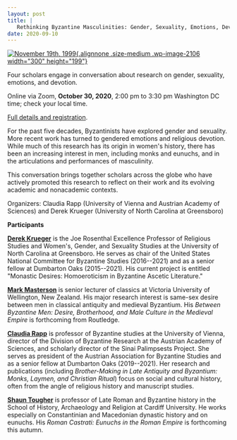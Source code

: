 ```yaml
---
layout: post
title: |
   Rethinking Byzantine Masculinities: Gender, Sexuality, Emotions, Devotion 
date: 2020-09-10
---
```


[![November 19th,
1999](http://www.aabs.org.au//wp-content/uploads/wp-content/uploads/2020/09/9ea97c8a-205b-4be7-b553-8285153e96f8-300x199.jpeg){.alignnone
.size-medium .wp-image-2106 width="300"
height="199"}](http://www.aabs.org.au//wp-content/uploads/wp-content/uploads/2020/09/9ea97c8a-205b-4be7-b553-8285153e96f8.jpeg)

Four
scholars engage in conversation about research on gender, sexuality,
emotions, and devotion.


<div>



Online via Zoom, **October 30, 2020**, 2:00 pm to 3:30 pm
Washington DC time; check your local time.

[Full details and
registration](https://www.doaks.org/research/byzantine/scholarly-activities/rethinking-byzantine-masculinities-gender-sexuality-emotions-devotion?fbclid=IwAR2JCtrnb9aFPFWWAu_SIkEKt_rIGzZtfh-CgDnQWkzONlLiLwOsaEy3F4Y).



</div>


For the past five decades, Byzantinists have explored gender and
sexuality. More recent work has turned to gendered emotions and
religious devotion. While much of this research has its origin in
women's history, there has been an increasing interest in men, including
monks and eunuchs, and in the articulations and performances of
masculinity.

This conversation brings together scholars
across the globe who have actively promoted this research to reflect on
their work and its evolving academic and nonacademic
contexts.

Organizers: Claudia Rapp (University of Vienna and
Austrian Academy of Sciences) and Derek Krueger (University of North
Carolina at Greensboro)

**Participants**

[**Derek
Krueger**](https://rel.uncg.edu/faculty/krueger/) is the Joe Rosenthal
Excellence Professor of Religious Studies and Women's, Gender, and
Sexuality Studies at the University of North Carolina at Greensboro. He
serves as chair of the United States National Committee for Byzantine
Studies (2016--2021) and as a senior fellow at Dumbarton Oaks
(2015--2021). His current project is entitled "Monastic Desires:
Homoeroticism in Byzantine Ascetic Literature."

[**Mark
Masterson**](https://people.wgtn.ac.nz/mark.masterson) is senior
lecturer of classics at Victoria University of Wellington, New
Zealand. His major research interest is same-sex desire between men in
classical antiquity and medieval Byzantium. His *Between Byzantine Men:
Desire, Brotherhood, and Male Culture in the Medieval Empire* is
forthcoming from Routledge.

[**Claudia
Rapp**](https://rapp.univie.ac.at/about-us/project-team-members/claudia-rapp/)
is professor of Byzantine studies at the University of Vienna, director
of the Division of Byzantine Research at the Austrian Academy of
Sciences, and scholarly director of the Sinai Palimpsests Project. She
serves as president of the Austrian Association for Byzantine Studies
and as a senior fellow at Dumbarton Oaks (2019--2021). Her research and
publications (including *Brother-Making in Late Antiquity and Byzantium:
Monks, Laymen, and Christian Ritual*) focus on social and cultural
history, often from the angle of religious history and manuscript
studies.

[**Shaun
Tougher**](https://www.cardiff.ac.uk/people/view/73079-tougher-shaun) is
professor of Late Roman and Byzantine history in the School of History,
Archaeology and Religion at Cardiff University. He works especially on
Constantinian and Macedonian dynastic history and on eunuchs. His *Roman
Castrati: Eunuchs in the Roman Empire* is forthcoming this autumn.
